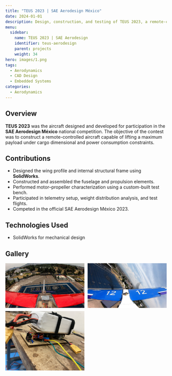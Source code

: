 ```yaml
---
title: "TEUS 2023 | SAE Aerodesign México"
date: 2024-01-01
description: Design, construction, and testing of TEUS 2023, a remote-controlled aircraft for the SAE Aerodesign México competition.
menu:
  sidebar:
    name: TEUS 2023 | SAE Aerodesign
    identifier: teus-aerodesign
    parent: projects
    weight: 34
hero: images/1.png
tags:
  - Aerodynamics
  - CAD Design
  - Embedded Systems
categories:
  - Aerodynamics
---
```


## Overview

**TEUS 2023** was the aircraft designed and developed for participation in the **SAE Aerodesign México** national competition. The objective of the contest was to construct a remote-controlled aircraft capable of lifting a maximum payload under cargo dimensional and power consumption constraints.

## Contributions

- Designed the wing profile and internal structural frame using **SolidWorks**.
- Constructed and assembled the fuselage and propulsion elements.
- Performed motor–propeller characterization using a custom-built test bench.
- Participated in telemetry setup, weight distribution analysis, and test flights.
- Competed in the official SAE Aerodesign México 2023.

## Technologies Used
- SolidWorks for mechanical design  


## Gallery

<div style="display: grid; grid-template-columns: repeat(auto-fit, minmax(200px, 1fr)); gap: 10px;">
  <img src="images/2.jpeg" alt="2">
  <img src="images/3.jpg" alt="3">
  <img src="images/4.JPEG" alt="4">
</div>
